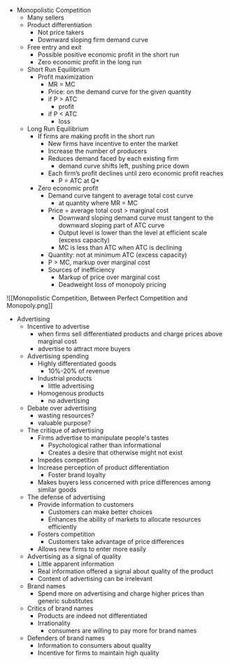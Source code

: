 - Monopolistic Competition
	- Many sellers
	- Product differentiation
		- Not price takers
		- Downward sloping firm demand curve
	- Free entry and exit
		- Possible positive economic profit in the short run
		- Zero economic profit in the long run
	- Short Run Equilibrium
		- Profit maximization
			- MR = MC
			- Price: on the demand curve for the given quantity
			- if P > ATC
				- profit
			- if P < ATC
				- loss
	- Long Run Equilibrium
		- If firms are making profit in the short run
			- New firms have incentive to enter the market
			- Increase the number of producers
			- Reduces demand faced by each existing firm
				- demand curve shifts left, pushing price down
			- Each firm’s profit declines until zero economic profit reaches
				- P = ATC at Q*
		- Zero economic profit
			- Demand curve tangent to average total cost curve
				- at quantity where MR = MC
			- Price = average total cost > marginal cost
				- Downward sloping demand curve must tangent to the downward sloping part of ATC curve
				- Output level is lower than the level at efficient scale (excess capacity)
				- MC is less than ATC when ATC is declining
			- Quantity: not at minimum ATC (excess capacity)
			- P > MC, markup over marginal cost
			- Sources of inefficiency
				- Markup of price over marginal cost
				- Deadweight loss of monopoly pricing

![[Monopolistic Competition, Between Perfect Competition and Monopoly.png]]

- Advertising
	- Incentive to advertise
		- when firms sell differentiated products and charge prices above marginal cost
		- advertise to attract more buyers
	- Advertising spending
		- Highly differentiated goods
			- 10%-20% of revenue
		- Industrial products
			- little advertising
		- Homogenous products
			- no advertising
	- Debate over advertising
		- wasting resources?
		- valuable purpose?
	- The critique of advertising
		- Firms advertise to manipulate people's tastes
			- Psychological rather than informational
			- Creates a desire that otherwise might not exist
		- Impedes competition
		- Increase perception of product differentiation
			- Foster brand loyalty
		- Makes buyers less concerned with price differences among similar goods
	- The defense of advertising
		- Provide information to customers
			- Customers can make better choices
			- Enhances the ability of markets to allocate resources efficiently
		- Fosters competition
			- Customers take advantage of price differences
		- Allows new firms to enter more easily
	- Advertising as a signal of quality
		- Little apparent information
		- Real information offered a signal about quality of the product
		- Content of advertising can be irrelevant
	- Brand names
		- Spend more on advertising and charge higher prices than generic substitutes
	- Critics of brand names
		- Products are indeed not differentiated
		- Irrationality
			- consumers are willing to pay more for brand names
	- Defenders of brand names
		- Information to consumers about quality
		- Incentive for firms to maintain high quality




